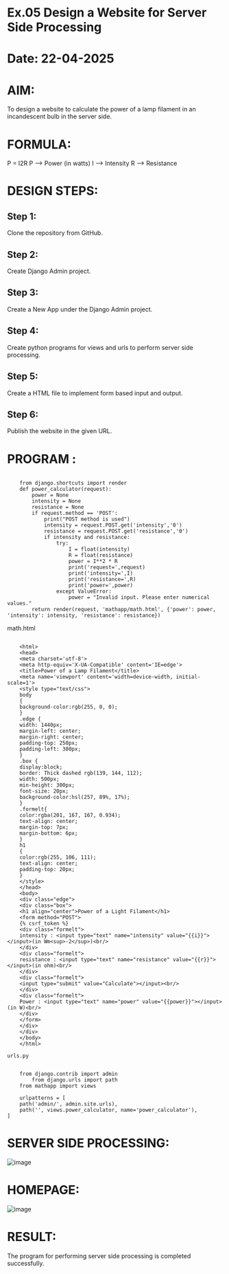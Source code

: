 # Ex.05 Design a Website for Server Side Processing
# Date: 22-04-2025
# AIM:
To design a website to calculate the power of a lamp filament in an incandescent bulb in the server side.

# FORMULA:
P = I2R
P --> Power (in watts)
 I --> Intensity
 R --> Resistance

# DESIGN STEPS:
## Step 1:
Clone the repository from GitHub.

## Step 2:
Create Django Admin project.

## Step 3:
Create a New App under the Django Admin project.

## Step 4:
Create python programs for views and urls to perform server side processing.

## Step 5:
Create a HTML file to implement form based input and output.

## Step 6:
Publish the website in the given URL.

# PROGRAM :
```

    from django.shortcuts import render
    def power_calculator(request):
        power = None 
        intensity = None
        resistance = None 
        if request.method == 'POST':
            print("POST method is used")
            intensity = request.POST.get('intensity','0')
            resistance = request.POST.get('resistance','0')
            if intensity and resistance:
                try:
                    I = float(intensity)
                    R = float(resistance)
                    power = I**2 * R
                    print('request=',request)
                    print('intensity=',I)
                    print('resistance=',R)
                    print('power=',power)  
                except ValueError:
                    power = "Invalid input. Please enter numerical values."
        return render(request, 'mathapp/math.html', {'power': power, 'intensity': intensity, 'resistance': resistance})
```

math.html
```

    <html>
    <head>
    <meta charset='utf-8'>
    <meta http-equiv='X-UA-Compatible' content='IE=edge'>
    <title>Power of a Lamp Filament</title>
    <meta name='viewport' content='width=device-width, initial-scale=1'>
    <style type="text/css">
    body 
    {
    background-color:rgb(255, 0, 0);
    }
    .edge {
    width: 1440px;
    margin-left: center;
    margin-right: center;
    padding-top: 250px;
    padding-left: 300px;
    }
    .box {
    display:block;
    border: Thick dashed rgb(139, 144, 112);
    width: 500px;
    min-height: 300px;
    font-size: 20px;
    background-color:hsl(257, 89%, 17%);
    }
    .formelt{
    color:rgba(201, 167, 167, 0.934);
    text-align: center;
    margin-top: 7px;
    margin-bottom: 6px;
    }
    h1
    {
    color:rgb(255, 106, 111);
    text-align: center;
    padding-top: 20px;
    }
    </style>
    </head>
    <body>
    <div class="edge">
    <div class="box">
    <h1 align="center">Power of a Light Filament</h1>
    <form method="POST">
    {% csrf_token %}
    <div class="formelt">
    intensity : <input type="text" name="intensity" value="{{i}}"></input>(in Wm<sup>-2</sup>)<br/>
    </div>
    <div class="formelt">
    resistance : <input type="text" name="resistance" value="{{r}}"></input>(in ohm)<br/>
    </div>
    <div class="formelt">
    <input type="submit" value="Calculate"></input><br/>
    </div>
    <div class="formelt">
    Power : <input type="text" name="power" value="{{power}}"></input>(in W)<br/>
    </div>
    </form>
    </div>
    </div>
    </body>
    </html>
```
```
urls.py


    from django.contrib import admin
        from django.urls import path
    from mathapp import views

    urlpatterns = [
    path('admin/', admin.site.urls),
    path('', views.power_calculator, name='power_calculator'),
]
```



# SERVER SIDE PROCESSING:
![image](https://github.com/user-attachments/assets/44779216-0190-4226-8943-6953a6d1c18d)

# HOMEPAGE:
![image](https://github.com/user-attachments/assets/62fb6824-dd11-4361-a111-618a50d24496)

# RESULT:
The program for performing server side processing is completed successfully.
